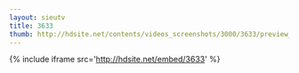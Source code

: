 ```yaml
---
layout: sieutv
title: 3633
thumb: http://hdsite.net/contents/videos_screenshots/3000/3633/preview_360p.mp4.jpg
---
```

{% include iframe src='http://hdsite.net/embed/3633' %}
 
